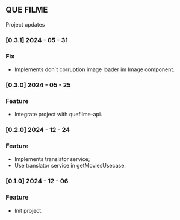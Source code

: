 ## QUE FILME

Project updates

### [0.3.1] 2024 - 05 - 31

### Fix

- Implements don`t corruption image loader im Image component.

### [0.3.0] 2024 - 05 - 25

### Feature

- Integrate project with quefilme-api.

### [0.2.0] 2024 - 12 - 24

### Feature

- Implements translator service;
- Use translator service in getMoviesUsecase.

### [0.1.0] 2024 - 12 - 06

### Feature

- Init project.
